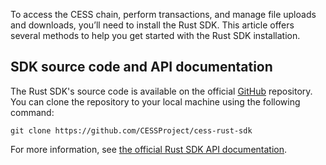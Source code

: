 To access the CESS chain, perform transactions, and manage file uploads and downloads, you’ll need to install the Rust SDK. This article offers several methods to help you get started with the Rust SDK installation.

## SDK source code and API documentation

The Rust SDK's source code is available on the official [GitHub](https://github.com/CESSProject/cess-rust-sdk) repository. You can clone the repository to your local machine using the following command:
```
git clone https://github.com/CESSProject/cess-rust-sdk
```

For more information, see [the official Rust SDK API documentation](https://doc.cess.network/developer/cess-sdk/sdk-rust).
